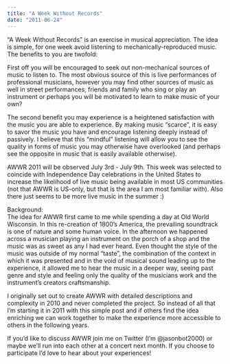 ```yaml
---
title: "A Week Without Records"
date: "2011-06-24"
---
```


<div class="content">
<p>“A Week Without Records” is an exercise in musical appreciation. The idea is
simple, for one week avoid listening to mechanically-reproduced music. The
benefits to you are twofold:</p>
<p>First off you will be encouraged to seek out non-mechanical sources of music
to listen to. The most obvious source of this is live performances of
professional musicians, however you may find other sources of music as well in
street performances, friends and family who sing or play an instrument or
perhaps you will be motivated to learn to make music of your own?</p>
<p>The second benefit you may experience is a heightened satisfaction with the
music you are able to experience. By making music “scarce”, it is easy to
savor the music you have and encourage listening deeply instead of passively.
I believe that this “mindful” listening will allow you to see the quality in
forms of music you may otherwise have overlooked (and perhaps see the opposite
in music that is easily available otherwise).</p>
<p>AWWR 2011 will be observed July 3rd - July 9th. This week was selected to
coincide with Independence Day celebrations in the United States to increase
the likelihood of live music being available in most US communities (not that
AWWR is US-only, but that is the area I am most familiar with). Also there
just seems to be more live music in the summer :)</p>
<p>Background:<br/>
The idea for AWWR first came to me while spending a day at Old World
Wisconsin. In this re-creation of 1800’s America, the prevailing soundtrack is
one of nature and some human voice. In the afternoon we happened across a
musician playing an instrument on the porch of a shop and the music was as
sweet as any I had ever heard. Even thought the style of the music was outside
of my normal “taste”, the combination of the context in which it was presented
and in the void of musical sound leading up to the experience, it allowed me
to hear the music in a deeper way, seeing past genre and style and feeling
only the quality of the musicians work and the instrument’s creators
craftsmanship.</p>
<p>I originally set out to create AWWR with detailed descriptions and complexity
in 2010 and never completed the project. So instead of all that I’m starting
it in 2011 with this simple post and if others find the idea enriching we can
work together to make the experience more accessible to others in the
following years.</p>
<p>If you’d like to discuss AWWR join me on Twitter (I’m @jasonbot2000) or maybe
we’ll run into each other at a concert next month. If you choose to
participate I’d love to hear about your experiences!</p>
</div>
